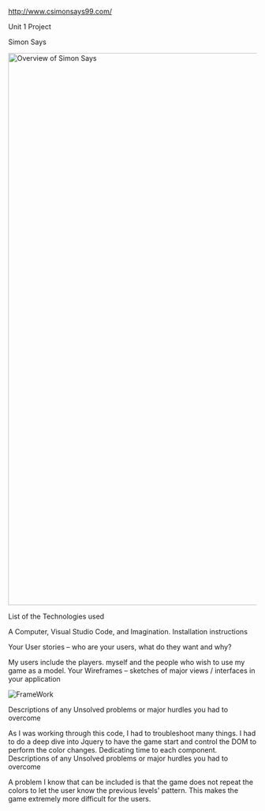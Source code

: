 http://www.csimonsays99.com/


Unit 1 Project

Simon Says


<img width="1120" alt="Overview of Simon Says" src="https://user-images.githubusercontent.com/111589242/189973581-f8d3a2ff-c988-4d86-9969-c5d632036284.png">


List of the Technologies used

A Computer, Visual Studio Code, and Imagination.
Installation instructions

Your User stories – who are your users, what do they want and why?

My users include the players. myself and the people who wish to use my game as a model.
Your Wireframes – sketches of major views / interfaces in your application

![FrameWork](https://user-images.githubusercontent.com/111589242/189973612-b47e5b8d-26ef-4906-9d69-d2a344e82f72.jpeg)


Descriptions of any Unsolved problems or major hurdles you had to overcome

As I was working through this code, I had to troubleshoot many things. I had to do a
deep dive into Jquery to have the game start and control the DOM to perform the color changes. Dedicating time to each component.
Descriptions of any Unsolved problems or major hurdles you had to overcome

A problem I know that can be included is that the game does not repeat the colors to let the user know the previous levels' pattern. This makes the game extremely more difficult for the users.
